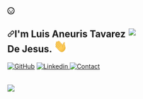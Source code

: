 <div class="position-relative">
            
  <div class="Box mt-4">
  <div class="Box-body p-4">
    <div class="d-flex">
      <div class="text-mono text-small mb-3 flex-auto">
        <svg class="octicon octicon-smiley" viewBox="0 0 16 16" version="1.1" width="16" height="16" aria-hidden="true"><path fill-rule="evenodd" d="M1.5 8a6.5 6.5 0 1113 0 6.5 6.5 0 01-13 0zM8 0a8 8 0 100 16A8 8 0 008 0zM5 8a1 1 0 100-2 1 1 0 000 2zm7-1a1 1 0 11-2 0 1 1 0 012 0zM5.32 9.636a.75.75 0 011.038.175l.007.009c.103.118.22.222.35.31.264.178.683.37 1.285.37.602 0 1.02-.192 1.285-.371.13-.088.247-.192.35-.31l.007-.008a.75.75 0 111.222.87l-.614-.431c.614.43.614.431.613.431v.001l-.001.002-.002.003-.005.007-.014.019a1.984 1.984 0 01-.184.213c-.16.166-.338.316-.53.445-.63.418-1.37.638-2.127.629-.946 0-1.652-.308-2.126-.63a3.32 3.32 0 01-.715-.657l-.014-.02-.005-.006-.002-.003v-.002h-.001l.613-.432-.614.43a.75.75 0 01.183-1.044h.001z"></path></svg>
    <article class="markdown-body entry-content container-lg f5" itemprop="text"><p><a target="_blank" rel="noopener noreferrer" href="https://camo.githubusercontent.com/410dd0b1b800cd1e13965237beee2a32474be978/68747470733a2f2f6d656469612e67697068792e636f6d2f6d656469612f4d3967624264396e6244724f5475314d71782f67697068792e676966"><img src="https://camo.githubusercontent.com/410dd0b1b800cd1e13965237beee2a32474be978/68747470733a2f2f6d656469612e67697068792e636f6d2f6d656469612f4d3967624264396e6244724f5475314d71782f67697068792e676966" data-canonical-src="https://media.giphy.com/media/M9gbBd9nbDrOTu1Mqx/giphy.gif" style="max-width:100%;" width="230" align="right"></a></p>
<h2><a id="user-content-im-victor-j-rosario-v-" class="anchor" aria-hidden="true" href="#im-victor-j-rosario-v-"><svg class="octicon octicon-link" viewBox="0 0 16 16" version="1.1" width="16" height="16" aria-hidden="true">
<path fill-rule="evenodd" d="M7.775 3.275a.75.75 0 001.06 1.06l1.25-1.25a2 2 0 112.83 2.83l-2.5 2.5a2 2 0 01-2.83 0 .75.75 0 00-1.06 1.06 3.5 3.5 0 004.95 0l2.5-2.5a3.5 3.5 0 00-4.95-4.95l-1.25 1.25zm-4.69 9.64a2 2 0 010-2.83l2.5-2.5a2 2 0 012.83 0 .75.75 0 001.06-1.06 3.5 3.5 0 00-4.95 0l-2.5 2.5a3.5 3.5 0 004.95 4.95l1.25-1.25a.75.75 0 00-1.06-1.06l-1.25 1.25a2 2 0 01-2.83 0z"></path></svg></a>I'm Luis Aneuris Tavarez De Jesus. <a target="_blank" rel="noopener noreferrer" href="https://raw.githubusercontent.com/ABSphreak/ABSphreak/master/gifs/Hi.gif"><img src="https://raw.githubusercontent.com/ABSphreak/ABSphreak/master/gifs/Hi.gif" style="max-width:100%;" width="30px"></a></h2>
<p>
<a href="https://github.com/uppy19d0/uppy19d0">
<img src="https://camo.githubusercontent.com/e55dc8a7ac877fc08276e99d76805effa0a02712/68747470733a2f2f696d672e736869656c64732e696f2f62616467652f535550504f525425323041542d4749544855422d626c75653f7374796c653d666f722d7468652d6261646765266c6f676f3d676974687562" alt="GitHub" data-canonical-src="https://img.shields.io/badge/SUPPORT%20AT-GITHUB-blue?style=for-the-badge&amp;logo=github" style="max-width:100%;"></a> <a href="https://www.linkedin.com/in/luis-a-tavarez-a2400b174/" rel="nofollow"><img src="https://camo.githubusercontent.com/2bae6627a38ed3ad8cb921ecdc0ef0039493e4f8/68747470733a2f2f696d672e736869656c64732e696f2f62616467652f4d5925323050524f46494c452d4c696e6b6564696e2d626c75653f7374796c653d666f722d7468652d6261646765266c6f676f3d676974687562" alt="Linkedin" data-canonical-src="https://img.shields.io/badge/MY%20PROFILE-Linkedin-blue?style=for-the-badge&amp;logo=github" style="max-width:100%;">
</a>
<a href="mailto:luisaneuris60@gmail.com"><img src="https://camo.githubusercontent.com/bfa9f706f7140096e1ee0d1e74bb0014ed63e32d/68747470733a2f2f696d672e736869656c64732e696f2f62616467652f434f4e544143542d474d41494c2d79656c6c6f773f7374796c653d666f722d7468652d6261646765266c6f676f3d676d61696c266c6f676f436f6c6f723d7768697465" alt="Contact" data-canonical-src="https://img.shields.io/badge/CONTACT-GMAIL-yellow?style=for-the-badge&amp;logo=gmail&amp;logoColor=white" style="max-width:100%;"></a>
</p>
<a id="user-content-software-developer-" class="anchor" aria-hidden="true" href="#software-developer-">
<svg class="octicon octicon-link" viewBox="0 0 16 16" version="1.1" width="16" height="16" aria-hidden="true"></pre></div>
</article>
   <div>
   <img src="https://github-readme-stats.vercel.app/api?username=uppy19d0&amp;show_icons=true" style="max-width:100%;">
   </div>
  </div>
</div>   
  </div>

</div>
